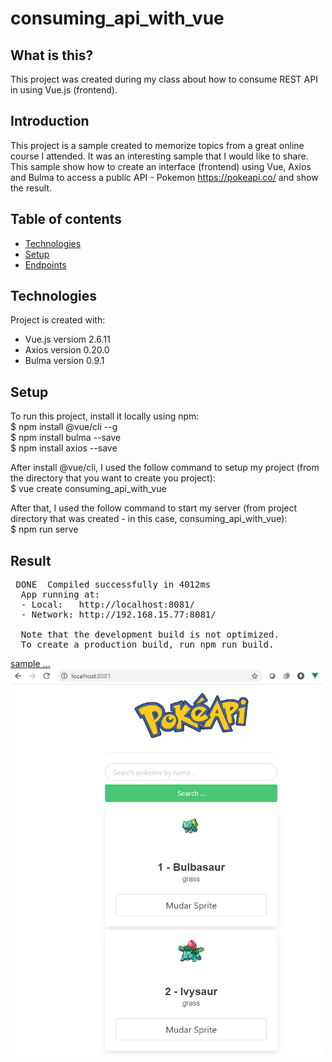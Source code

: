 # consuming_api_with_vue

## What is this?
This project was created during my class about how to consume REST API in using Vue.js (frontend).

## Introduction 
This project is a sample created to memorize topics from a great online course I attended. It was an interesting sample that I would like to share.
This sample show how to create an interface (frontend) using Vue, Axios and Bulma to access a public API - Pokemon https://pokeapi.co/ and show the result.

## Table of contents
* [Technologies](#technologies)
* [Setup](#setup)
* [Endpoints](#endpoint)

## Technologies
Project is created with:
* Vue.js versiom 2.6.11
* Axios version 0.20.0
* Bulma version 0.9.1
	
## Setup
To run this project, install it locally using npm: <br>
$ npm install @vue/cli --g <br>
$ npm install bulma --save <br>
$ npm install axios --save <br>

After install @vue/cli, I used the follow command to setup my project (from the directory that you want to create you project): <br>
$ vue create consuming_api_with_vue

After that, I used the follow command to start my server (from project directory that was created - in this case, consuming_api_with_vue): <br>
$ npm run serve <br>

## Result
<pre >
 DONE  Compiled successfully in 4012ms                                                                          
  App running at:
  - Local:   http://localhost:8081/
  - Network: http://192.168.15.77:8081/

  Note that the development build is not optimized.
  To create a production build, run npm run build.
</pre>

<a href="http://vue-sample-chsa-com.umbler.net/" target="_blank">sample ...</a> <br>
<img src="https://github.com/christianosa/consuming_api_with_vue/blob/master/screenshot.png" width="500px" height="616px">

